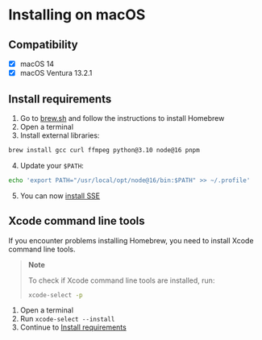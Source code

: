 # Installing on macOS

## Compatibility

- [x] macOS 14
- [x] macOS Ventura 13.2.1

## Install requirements

1. Go to [brew.sh](https://brew.sh/) and follow the instructions to install
   Homebrew
2. Open a terminal
3. Install external libraries:

```bash
brew install gcc curl ffmpeg python@3.10 node@16 pnpm
```

4. Update your `$PATH`:

```bash
echo 'export PATH="/usr/local/opt/node@16/bin:$PATH" >> ~/.profile'
```

5. You can now [install SSE](https://github.com/sound-scape-explorer/sound-scape-explorer/wiki/install-sse)

## Xcode command line tools

If you encounter problems installing Homebrew, you need to install Xcode
command line tools.

> **Note**
>
> To check if Xcode command line tools are installed, run:
>
> ```bash
> xcode-select -p
> ```

1. Open a terminal
2. Run `xcode-select --install`
3. Continue to [Install requirements](#install-requirements)

